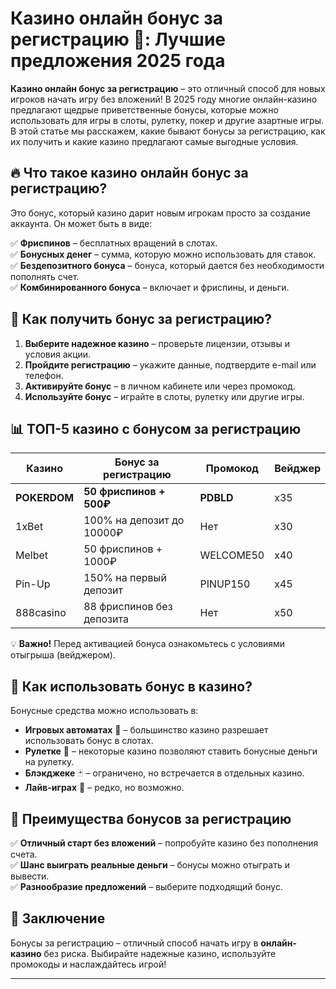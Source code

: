 # Казино онлайн бонус за регистрацию 🎁: Лучшие предложения 2025 года  

**Казино онлайн бонус за регистрацию** – это отличный способ для новых игроков начать игру без вложений! В 2025 году многие онлайн-казино предлагают щедрые приветственные бонусы, которые можно использовать для игры в слоты, рулетку, покер и другие азартные игры. В этой статье мы расскажем, какие бывают бонусы за регистрацию, как их получить и какие казино предлагают самые выгодные условия.  

## 🔥 Что такое казино онлайн бонус за регистрацию?  

Это бонус, который казино дарит новым игрокам просто за создание аккаунта. Он может быть в виде:  

✅ **Фриспинов** – бесплатных вращений в слотах.  
✅ **Бонусных денег** – сумма, которую можно использовать для ставок.  
✅ **Бездепозитного бонуса** – бонуса, который дается без необходимости пополнять счет.  
✅ **Комбинированного бонуса** – включает и фриспины, и деньги.  

## 🎯 Как получить бонус за регистрацию?  

1. **Выберите надежное казино** – проверьте лицензии, отзывы и условия акции.  
2. **Пройдите регистрацию** – укажите данные, подтвердите e-mail или телефон.  
3. **Активируйте бонус** – в личном кабинете или через промокод.  
4. **Используйте бонус** – играйте в слоты, рулетку или другие игры.  

## 📊 ТОП-5 казино с бонусом за регистрацию  

| Казино         | Бонус за регистрацию | Промокод  | Вейджер |  
|---------------|----------------------|-----------|---------|  
| **POKERDOM**  | **50 фриспинов + 500₽** | **PDBLD** | x35     |  
| 1xBet        | 100% на депозит до 10000₽ | Нет      | x30     |  
| Melbet       | 50 фриспинов + 1000₽  | WELCOME50 | x40     |  
| Pin-Up       | 150% на первый депозит | PINUP150  | x45     |  
| 888casino    | 88 фриспинов без депозита | Нет      | x50     |  

💡 **Важно!** Перед активацией бонуса ознакомьтесь с условиями отыгрыша (вейджером).  

## 🎰 Как использовать бонус в казино?  

Бонусные средства можно использовать в:  

- **Игровых автоматах** 🎰 – большинство казино разрешает использовать бонус в слотах.  
- **Рулетке** 🎡 – некоторые казино позволяют ставить бонусные деньги на рулетку.  
- **Блэкджеке** 🃏 – ограничено, но встречается в отдельных казино.  
- **Лайв-играх** 🎥 – редко, но возможно.  

## 💎 Преимущества бонусов за регистрацию  

✅ **Отличный старт без вложений** – попробуйте казино без пополнения счета.  
✅ **Шанс выиграть реальные деньги** – бонусы можно отыграть и вывести.  
✅ **Разнообразие предложений** – выберите подходящий бонус.  

## 🚀 Заключение  

Бонусы за регистрацию – отличный способ начать игру в **онлайн-казино** без риска. Выбирайте надежные казино, используйте промокоды и наслаждайтесь игрой!  

---  


